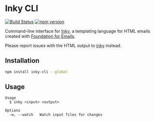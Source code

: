 # Inky CLI

[![Build Status](https://travis-ci.org/zurb/inky-cli.svg?branch=master)](https://travis-ci.org/zurb/inky-cli) [![npm version](https://badge.fury.io/js/inky-cli.svg)](https://badge.fury.io/js/inky-cli)

Command-line interface for [Inky](https://github.com/zurb/inky), a templating language for HTML emails created with [Foundation for Emails](http://foundation.zurb.com/emails).

Please report issues with the HTML output to [inky](https://github.com/zurb/inky/issues) instead.

## Installation

```bash
npm install inky-cli --global
```

## Usage

```
Usage
  $ inky <input> <output>

Options
  -w, --watch   Watch input files for changes
```
